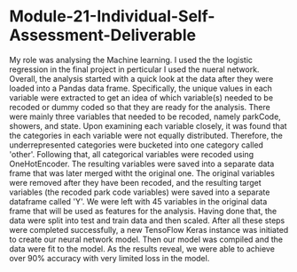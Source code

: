 # Module-21-Individual-Self-Assessment-Deliverable

My role was analysing the Machine learning. I used the the logistic regression in the final project in perticular I used the nueral network. Overall, the analysis started with a quick look at the data after they were loaded into a Pandas data frame. Specifically, the unique values in each variable were extracted to get an idea of which variable(s) needed to be recoded or dummy coded so that they are ready for the analysis. There were mainly three variables that needed to be recoded, namely parkCode, showers, and state. Upon examining each variable closely, it was found that the categories in each variable were not equally distributed. Therefore, the underrepresented categories were bucketed into one category called 'other'. Following that, all categorical variables were recoded using OneHotEncoder. The resulting variables were saved into a separate data frame that was later merged witht the original one. The original variables were removed after they have been recoded, and the resulting target variables (the recoded park code variables) were saved into a separate dataframe called 'Y'. We were left with 45 variables in the original data frame that will be used as features for the analysis. Having done that, the data were split into test and train data and then scaled.
After all these steps were completed successfully, a new TensoFlow Keras instance was initiated to create our neural network model. Then our model was compiled and the data were fit to the model. As the results reveal, we were able to achieve over 90% accuracy with very limited loss in the model. 
